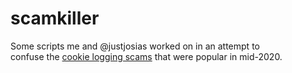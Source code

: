 # scamkiller
Some scripts me and @justjosias worked on in an attempt to  
confuse the [cookie logging scams](https://www.reddit.com/r/RobloxScams/comments/hhr0bm/what_the_upload_your_roblox_char_texture_as_a/) that were popular in mid-2020.  
